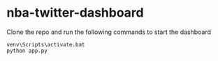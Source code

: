 # nba-twitter-dashboard

Clone the repo and run the following commands to start the dashboard

```
venv\Scripts\activate.bat
python app.py
```
